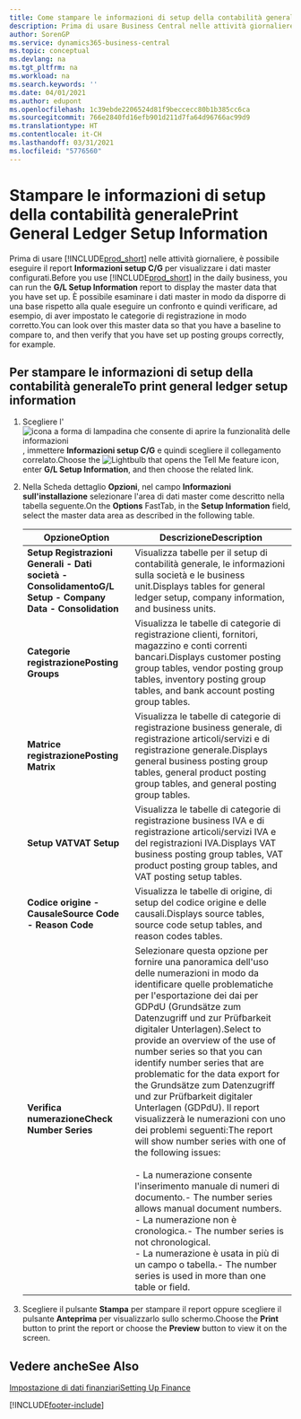 ```yaml
---
title: Come stampare le informazioni di setup della contabilità generale
description: Prima di usare Business Central nelle attività giornaliere, è possibile eseguire il report Informazioni setup C/G per visualizzare i dati master configurati.
author: SorenGP
ms.service: dynamics365-business-central
ms.topic: conceptual
ms.devlang: na
ms.tgt_pltfrm: na
ms.workload: na
ms.search.keywords: ''
ms.date: 04/01/2021
ms.author: edupont
ms.openlocfilehash: 1c39ebde2206524d81f9beccecc80b1b385cc6ca
ms.sourcegitcommit: 766e2840fd16efb901d211d7fa64d96766ac99d9
ms.translationtype: HT
ms.contentlocale: it-CH
ms.lasthandoff: 03/31/2021
ms.locfileid: "5776560"
---
```

# <a name="print-general-ledger-setup-information"></a><span data-ttu-id="aeee5-103">Stampare le informazioni di setup della contabilità generale</span><span class="sxs-lookup"><span data-stu-id="aeee5-103">Print General Ledger Setup Information</span></span>
<span data-ttu-id="aeee5-104">Prima di usare [!INCLUDE[prod_short](../../includes/prod_short.md)] nelle attività giornaliere, è possibile eseguire il report **Informazioni setup C/G** per visualizzare i dati master configurati.</span><span class="sxs-lookup"><span data-stu-id="aeee5-104">Before you use [!INCLUDE[prod_short](../../includes/prod_short.md)] in the daily business, you can run the **G/L Setup Information** report to display the master data that you have set up.</span></span> <span data-ttu-id="aeee5-105">È possibile esaminare i dati master in modo da disporre di una base rispetto alla quale eseguire un confronto e quindi verificare, ad esempio, di aver impostato le categorie di registrazione in modo corretto.</span><span class="sxs-lookup"><span data-stu-id="aeee5-105">You can look over this master data so that you have a baseline to compare to, and then verify that you have set up posting groups correctly, for example.</span></span>  

## <a name="to-print-general-ledger-setup-information"></a><span data-ttu-id="aeee5-106">Per stampare le informazioni di setup della contabilità generale</span><span class="sxs-lookup"><span data-stu-id="aeee5-106">To print general ledger setup information</span></span>  

1.  <span data-ttu-id="aeee5-107">Scegliere l'![icona a forma di lampadina che consente di aprire la funzionalità delle informazioni](../../media/ui-search/search_small.png "Informazioni sull'operazione che si desidera eseguire"), immettere **Informazioni setup C/G** e quindi scegliere il collegamento correlato.</span><span class="sxs-lookup"><span data-stu-id="aeee5-107">Choose the ![Lightbulb that opens the Tell Me feature](../../media/ui-search/search_small.png "Tell me what you want to do") icon, enter **G/L Setup Information**, and then choose the related link.</span></span>  
2.  <span data-ttu-id="aeee5-108">Nella Scheda dettaglio **Opzioni**, nel campo **Informazioni sull'installazione** selezionare l'area di dati master come descritto nella tabella seguente.</span><span class="sxs-lookup"><span data-stu-id="aeee5-108">On the **Options** FastTab, in the **Setup Information** field, select the master data area as described in the following table.</span></span>  

    |<span data-ttu-id="aeee5-109">Opzione</span><span class="sxs-lookup"><span data-stu-id="aeee5-109">Option</span></span>|<span data-ttu-id="aeee5-110">Descrizione</span><span class="sxs-lookup"><span data-stu-id="aeee5-110">Description</span></span>|  
    |-------------------------------------|---------------------------------------|  
    |<span data-ttu-id="aeee5-111">**Setup Registrazioni Generali - Dati società - Consolidamento**</span><span class="sxs-lookup"><span data-stu-id="aeee5-111">**G/L Setup - Company Data - Consolidation**</span></span>|<span data-ttu-id="aeee5-112">Visualizza tabelle per il setup di contabilità generale, le informazioni sulla società e le business unit.</span><span class="sxs-lookup"><span data-stu-id="aeee5-112">Displays tables for general ledger setup, company information, and business units.</span></span>|  
    |<span data-ttu-id="aeee5-113">**Categorie registrazione**</span><span class="sxs-lookup"><span data-stu-id="aeee5-113">**Posting Groups**</span></span>|<span data-ttu-id="aeee5-114">Visualizza le tabelle di categorie di registrazione clienti, fornitori, magazzino e conti correnti bancari.</span><span class="sxs-lookup"><span data-stu-id="aeee5-114">Displays customer posting group tables, vendor posting group tables, inventory posting group tables, and bank account posting group tables.</span></span>|  
    |<span data-ttu-id="aeee5-115">**Matrice registrazione**</span><span class="sxs-lookup"><span data-stu-id="aeee5-115">**Posting Matrix**</span></span>|<span data-ttu-id="aeee5-116">Visualizza le tabelle di categorie di registrazione business generale, di registrazione articoli/servizi e di registrazione generale.</span><span class="sxs-lookup"><span data-stu-id="aeee5-116">Displays general business posting group tables, general product posting group tables, and general posting group tables.</span></span>|  
    |<span data-ttu-id="aeee5-117">**Setup VAT**</span><span class="sxs-lookup"><span data-stu-id="aeee5-117">**VAT Setup**</span></span>|<span data-ttu-id="aeee5-118">Visualizza le tabelle di categorie di registrazione business IVA e di registrazione articoli/servizi IVA e del registrazioni IVA.</span><span class="sxs-lookup"><span data-stu-id="aeee5-118">Displays VAT business posting group tables, VAT product posting group tables, and VAT posting setup tables.</span></span>|  
    |<span data-ttu-id="aeee5-119">**Codice origine - Causale**</span><span class="sxs-lookup"><span data-stu-id="aeee5-119">**Source Code - Reason Code**</span></span>|<span data-ttu-id="aeee5-120">Visualizza le tabelle di origine, di setup del codice origine e delle causali.</span><span class="sxs-lookup"><span data-stu-id="aeee5-120">Displays source tables, source code setup tables, and reason codes tables.</span></span>|  
    |<span data-ttu-id="aeee5-121">**Verifica numerazione**</span><span class="sxs-lookup"><span data-stu-id="aeee5-121">**Check Number Series**</span></span>|<span data-ttu-id="aeee5-122">Selezionare questa opzione per fornire una panoramica dell'uso delle numerazioni in modo da identificare quelle problematiche per l'esportazione dei dai per GDPdU (Grundsätze zum Datenzugriff und zur Prüfbarkeit digitaler Unterlagen).</span><span class="sxs-lookup"><span data-stu-id="aeee5-122">Select to provide an overview of the use of number series so that you can identify number series that are problematic for the data export for the Grundsätze zum Datenzugriff und zur Prüfbarkeit digitaler Unterlagen (GDPdU).</span></span> <span data-ttu-id="aeee5-123">Il report visualizzerà le numerazioni con uno dei problemi seguenti:</span><span class="sxs-lookup"><span data-stu-id="aeee5-123">The report will show number series with one of the following issues:</span></span><br /><br /> <span data-ttu-id="aeee5-124">-   La numerazione consente l'inserimento manuale di numeri di documento.</span><span class="sxs-lookup"><span data-stu-id="aeee5-124">-   The number series allows manual document numbers.</span></span><br /><span data-ttu-id="aeee5-125">-   La numerazione non è cronologica.</span><span class="sxs-lookup"><span data-stu-id="aeee5-125">-   The number series is not chronological.</span></span><br /><span data-ttu-id="aeee5-126">-   La numerazione è usata in più di un campo o tabella.</span><span class="sxs-lookup"><span data-stu-id="aeee5-126">-   The number series is used in more than one table or field.</span></span>|  

3.  <span data-ttu-id="aeee5-127">Scegliere il pulsante **Stampa** per stampare il report oppure scegliere il pulsante **Anteprima** per visualizzarlo sullo schermo.</span><span class="sxs-lookup"><span data-stu-id="aeee5-127">Choose the **Print** button to print the report or choose the **Preview** button to view it on the screen.</span></span>  

## <a name="see-also"></a><span data-ttu-id="aeee5-128">Vedere anche</span><span class="sxs-lookup"><span data-stu-id="aeee5-128">See Also</span></span>  
[<span data-ttu-id="aeee5-129">Impostazione di dati finanziari</span><span class="sxs-lookup"><span data-stu-id="aeee5-129">Setting Up Finance</span></span>](../../finance-setup-finance.md)


[!INCLUDE[footer-include](../../includes/footer-banner.md)]
